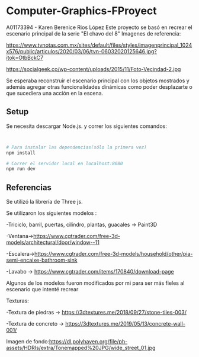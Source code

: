 # Computer-Graphics-FProyect
A01173394 - Karen Berenice Rios López
Este proyecto se basó en recrear el escenario principal de la serie "El chavo del 8"
Imagenes de referencia:

https://www.tvnotas.com.mx/sites/default/files/styles/imagenprincipal_1024x576/public/articulos/2020/03/06/tvn-06032020125646.jpg?itok=OtbBckC7

https://socialgeek.co/wp-content/uploads/2015/11/Foto-Vecindad-2.jpg

Se esperaba reconstruir el escenario principal con los objetos mostrados y además agregar otras funcionalidades dinámicas como poder desplazarte o que sucediera una acción en la escena.
## Setup
Se necesita descargar Node.js. y correr los siguientes comandos:

```python


# Para instalar las dependencias(sólo la primera vez)
npm install

# Correr el servidor local en localhost:8080
npm run dev

```

## Referencias

Se utilizó la librería de Three js.

Se utilizaron los siguientes modelos :

  -Triciclo, barril, puertas, cilindro, plantas, guacales -> Paint3D
  
  -Ventana->https://www.cgtrader.com/free-3d-models/architectural/door/window--11
  
  -Escalera->https://www.cgtrader.com/free-3d-models/household/other/pia-semi-encaixe-bathroom-sink
  
  -Lavabo -> https://www.cgtrader.com/items/170840/download-page
  
 Algunos de los modelos fueron modificados por mi para ser más fieles al escenario que intenté recrear
 
 Texturas:
 
   -Textura de piedras -> https://3dtextures.me/2018/09/27/stone-tiles-003/

   -Textura de concreto -> https://3dtextures.me/2019/05/13/concrete-wall-001/
  
 Imagen de fondo:https://dl.polyhaven.org/file/ph-assets/HDRIs/extra/Tonemapped%20JPG/wide_street_01.jpg
  
